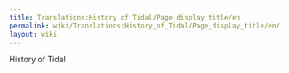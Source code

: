```yaml
---
title: Translations:History of Tidal/Page display title/en
permalink: wiki/Translations:History_of_Tidal/Page_display_title/en/
layout: wiki
---
```


History of Tidal
